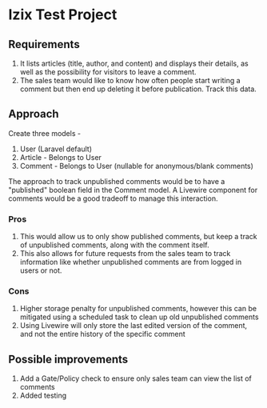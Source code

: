 # Izix Test Project
## Requirements 
1. It lists articles (title, author, and content) and displays their details, as well as the possibility
for visitors to leave a comment.
2. The sales team would like to know how often people start writing a comment but then end
up deleting it before publication.
Track this data.

## Approach
Create three models - 
1. User (Laravel default)
2. Article - Belongs to User
3. Comment - Belongs to User (nullable for anonymous/blank comments)

The approach to track unpublished comments would be to have a "published" boolean field in the Comment model. A Livewire component for comments would be a good tradeoff to manage this interaction.
### Pros

1. This would allow us to only show published comments, but keep a track of unpublished comments, along with the comment itself.
2. This also allows for future requests from the sales team to track information like whether unpublished comments are from logged in users or not. 

### Cons

1. Higher storage penalty for unpublished comments, however this can be mitigated using a scheduled task to clean up old unpublished comments
2. Using Livewire will only store the last edited version of the comment, and not the entire history of the specific comment

## Possible improvements
1. Add a Gate/Policy check to ensure only sales team can view the list of comments
2. Added testing
